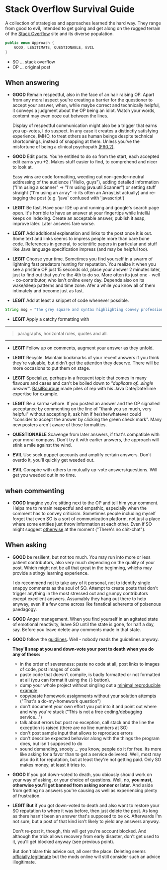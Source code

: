 # Stack Overflow Survival Guide

A collection of strategies and approaches learned the hard way. They range from good to evil, intended to get going and get along on the rugged terrain of the [Stack Overflow](https://stackoverflow.com/) site and its diverse population. 

```java
public enum Approach {
    GOOD, LEGITIMATE, QUESTIONABLE, EVIL
}
```
 - SO ... stack overflow
 - OP ... original post

## When answering

- **GOOD** Remain respectful, also in the face of an hair raising OP. Apart from any moral aspect you're creating a barrier for the questioner to accept your answer, when, while maybe correct and technically helpful, it conveys a judgment about the OP being an idiot. Watch your words, contemt may even ooze out between the lines. 

  Display of respectful communication might also be a trigger that earns you up-votes, I do suspect. In any case it creates a distinctly satisfying experience, IMHO, to treat others as human beings despite technical shortcomings, instead of snapping at them. Unless you've the misfortune of being a clinical psychopath [(F60.2)](https://www.icd10data.com/ICD10CM/Codes/F01-F99/F60-F69/F60-/F60.2). 

- **GOOD** Edit posts. You're entitled to do so from the start, each accepted edit earns you +2. Makes stuff easier to find, to comprehend and nicer to look at. 

  Easy wins are code formatting, weeding out non-gender-neutral addressing of the audience ("Hello, guys"), adding detailed information ("I'm using a scanner" -> "I'm using java.util.Scanner") or setting stuff straight ("I'm using an array" -> its often an ArrayList actually) and re-tagging the post (e.g. 'java' confused with 'javascript')

- **LEGIT** Be fast. Have your IDE up and running and google's search page open. It's horrible to have an answer at your fingertips while IntelliJ keeps on indexing. Create an acceptable answer, publish it asap, improve later. Later answers fare worse.

- **LEGIT** Add additional explanation and links to the post once it is out. Some text and links seems to impress people more than bare bone code. References in general, to scientific papers in particular and stuff like Java language specification impress (and may be helpful too).

- **LEGIT** Choose your time. Sometimes you find yourself in a swarm of lightning fast predators hunting for reputation. You realize it when you see a pristine OP just 15 seconds old, place your answer 2 minutes later, just to find out that you're the 4th to do so. More often its just one - well - co-contributor, who isn't online every day. Depends also on its wake/sleep patterns and time zone. Afer a while you know all of them intimately and become just as fast.

- **LEGIT** Add at least a snippet of code whenever possible. 
```java
String msg = "The grey square and syntax highlighting convey professionality and deep knowledge.";
```

- **LEGIT** Apply a catchy formatting with
***  
  > paragraphs, horizontal rules, quotes and all.  
***

- **LEGIT** Follow up on comments, augment your answer as they unfold.

- **LEGIT** Recycle. Maintain bookmarks of your recent answers if you think they're valuable, but didn't get the attention they deserve. There will be more occasions to put them on stage.

- **LEGIT** Specialize, perhaps in a frequent topic that comes in many flavours and cases and can't be boiled down to *"duplicate of...single answer"*. [BasilBourque](https://stackoverflow.com/search?q=user:642706) made piles of rep with his Java Date/DateTime expertise for example.

- **LEGIT** Be a karma-whore. If you posted an answer and the OP signalled acceptance by commenting on the line of "thank you so much, very helpful" without accepting it, ask him if he/she/whatever could "consider to accept the answer by clicking the green check mark". Many new posters aren't aware of those formalities. 

- **QUESTIONABLE** Scavenge from later answers, if that's compatible with your moral compass. Don't try it with earlier answers, the approach will stink a mile against the wind.

- **EVIL** Use sock puppet accounts and amplify certain answers. Don't overdo it, you'll quickly get weeded out.

- **EVIL** Conspire with others to mutually up-vote answers/questions. Will get you weeded out in no time.

## when commenting

- **GOOD** Imagine you're sitting next to the OP and tell him your comment. Helps me to remain respectful and empathic, especially when the comment has to convey criticism. Sometimes people including myself forget that even SO is a sort of communication platform, not just a place where some entities just throw information at each other. Even if SO might suggest [otherwise](https://stackoverflow.com/tour) at the moment ("There's no chit-chat").

## When asking

- **GOOD** be resilient, but not too much. You may run into more or less patient contributors, also very much depending on the quality of your post. Which might not be all that great in  the beginning, whichs may provide a stingy learning experience.

  I do recommend not to take any of it personal, not to identify single snappy comments as the soul of SO. Attempt to create posts that don't trigger anything in the most stressed out and grumpy contributors except excellent answers. Assumably they hang out there to help anyway, even if a few come across like fanatical adherents of poisenous paedagogy.
  
- **GOOD** Anger management. When you find yourself in an agitated state of emotional reactivity, leave SO until the state is gone, for half a day, say. Before you leave delete any comments made in that state.

- **GOOD** follow the [guidlines](https://stackoverflow.com/tour). Well - nobody reads the guidelines anyway. 

  **They'll snap at you and down-vote your post to death when you do any of these:**

    - in the order of severeness: paste no code at all, post links to images of code, post images of code
    - paste code that doesn't compile, is badly formatted or not formatted at all (you can format it using the `{}` button).
    - dump your whole project without singling out a [minimal reproducible example](https://stackoverflow.com/help/minimal-reproducible-example)
    - copy/paste homework assignments without your solution attempts ("That's a do-my-homework question")
    - don't document your own effort you put into it and point out where and why you're stuck ("This is not a free coding/debugging service...") 
    - talk about errors but post no exception, call stack and the line the exception is raised (there are no line numbers at SO)
    - don't post sample input that allows to reproduce errors
    - don't describe expected behavior along with the things the program does, but isn't supposed to do
    - sound demanding, snooty ... you know, people do it for free. Its more like asking for a favor than to get a service delivered. Well, most may also do it for reputation, but at least they're not getting paid. Only SO makes money, at least it tries to.

- **GOOD** If you got down-voted to death, you obiously should work on your way of asking, or your choice of questions. Well, no, **you must, otherwise you'll get banned from asking sonner or later**. And aside from getting no answers you're causing as well as experiencing plenty of frustration. 

- **LEGIT**   **But** if you got down-voted to death and also want to restore your SO reputation to where it was before, then just delete the post. As long as there hasn't been an answer that's supposed to be ok. Afterwards I'm not sure, but a post of that kind isn't likely to yield any answers anyway. 

  Don't re-post it, though, this will get you're account blocked. And although the trick allows recovery from early disaster, don't get used to it, you'll get blocked anyway (see previous point).
  
  But don't blare this advice out, all over the place. Deleting seems [officially legitimate](https://meta.stackoverflow.com/a/311812/1428369) but the mods online will still consider such an advice illegitimate.
